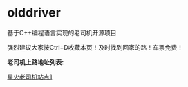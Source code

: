 # olddriver
基于C++编程语言实现的老司机开源项目

强烈建议大家按Ctrl+D收藏本页！及时找到回家的路！车票免费！

**老司机上路地址列表:**

 [星火老司机站点1](http://www.taobao.com/)
